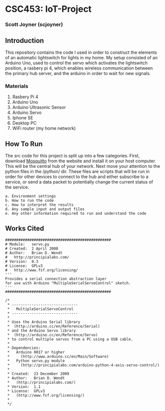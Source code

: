 # CSC453: IoT-Project
### Scott Joyner (scjoyner)

## Introduction
This repository contains the code I used in order to construct the elements of an automatic lightswitch for lights in my home.
My setup consisted of an Arduino Uno, used to control the servo which activates the lightswitch position, a rasbery pi 4, which enables wireless communication between the primary hub server, and the arduino in order to wait for new signals.

### Materials
1. Rasbery Pi 4
2. Arduino Uno
3. Arduino Ultrasonic Sensor
4. Arduino Servo
5. Iphone SE
6. Desktop PC
7. WiFi router (my home network)

## How To Run
The src code for this project is split up into a few categories. 
First, download [Mosquitto](https://mosquitto.org/download/) from the website and install it on your host computer. This will be the central hub of your network.
Next move your attention to the python files in the /python/ dir. These files are scripts that will be run in order for other devices to connect to the hub and either subscribe to a service, or send a data packet to potentially change the current status of the service. 



```
a. Environment settings
b. How to run the code
c. How to interpret the results
d. Any sample input and output files
e. Any other information required to run and understand the code
```



## Works Cited
```
################################################
# Module:   servo.py
# Created:  2 April 2008
# Author:   Brian D. Wendt
#   http://principialabs.com/
# Version:  0.3
# License:  GPLv3
#   http://www.fsf.org/licensing/
'''
Provides a serial connection abstraction layer
for use with Arduino "MultipleSerialServoControl" sketch.
'''
################################################
```
```
/*
 * ------------------------------
 *   MultipleSerialServoControl
 * ------------------------------
 *
 * Uses the Arduino Serial library
 *  (http://arduino.cc/en/Reference/Serial)
 * and the Arduino Servo library
 *  (http://arduino.cc/en/Reference/Servo)
 * to control multiple servos from a PC using a USB cable.
 *
 * Dependencies:
 *   Arduino 0017 or higher
 *     (http://www.arduino.cc/en/Main/Software)
 *   Python servo.py module
 *     (http://principialabs.com/arduino-python-4-axis-servo-control/)
 *
 * Created:  23 December 2009
 * Author:   Brian D. Wendt
 *   (http://principialabs.com/)
 * Version:  1.1
 * License:  GPLv3
 *   (http://www.fsf.org/licensing/)
 *
 */
```
